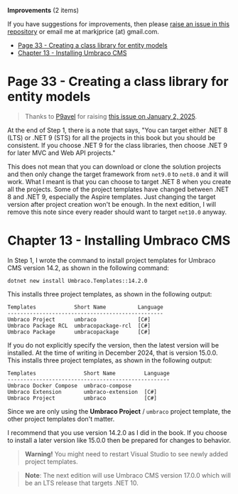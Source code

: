 **Improvements** (2 items)

If you have suggestions for improvements, then please [raise an issue in this repository](https://github.com/markjprice/web-dev-net9/issues) or email me at markjprice (at) gmail.com.

- [Page 33 - Creating a class library for entity models](#page-33---creating-a-class-library-for-entity-models)
- [Chapter 13 - Installing Umbraco CMS](#chapter-13---installing-umbraco-cms)

# Page 33 - Creating a class library for entity models

> Thanks to [P9avel](https://github.com/P9avel) for raising [this issue on January 2, 2025](https://github.com/markjprice/web-dev-net9/issues/5).

At the end of Step 1, there is a note that says, "You can target either .NET 8 (LTS) or .NET 9 (STS) for all the projects in this book but you should be consistent. If you choose .NET 9 for the class libraries, then choose .NET 9 for later MVC and Web API projects."

This does not mean that you can download or clone the solution projects and then only change the target framework from `net9.0` to `net8.0` and it will work. What I meant is that you can choose to target .NET 8 when you create all the projects. Some of the project templates have changed between .NET 8 and .NET 9, especially the Aspire templates. Just changing the target version after project creation won't be enough. In the next edition, I will remove this note since every reader should want to target `net10.0` anyway.

# Chapter 13 - Installing Umbraco CMS

In Step 1, I wrote the command to install project templates for Umbraco CMS version 14.2, as shown in the following command:
```
dotnet new install Umbraco.Templates::14.2.0
```

This installs three project templates, as shown in the following output:
```
Templates            Short Name          Language
-------------------------------------------------
Umbraco Project      umbraco             [C#]
Umbraco Package RCL  umbracopackage-rcl  [C#]
Umbraco Package      umbracopackage      [C#]
```

If you do not explicitly specify the version, then the latest version will be installed. At the time of writing in December 2024, that is version 15.0.0. This installs three project templates, as shown in the following output:
```
Templates               Short Name         Language
---------------------------------------------------
Umbraco Docker Compose  umbraco-compose            
Umbraco Extension       umbraco-extension  [C#]    
Umbraco Project         umbraco            [C#]    
```

Since we are only using the **Umbraco Project** / `umbraco` project template, the other project templates don't matter.

I recommend that you use version 14.2.0 as I did in the book. If you choose to install a later version like 15.0.0 then be prepared for changes to behavior.

> **Warning!** You might need to restart Visual Studio to see newly added project templates.

> **Note**: The next edition will use Umbraco CMS version 17.0.0 which will be an LTS release that targets .NET 10.
